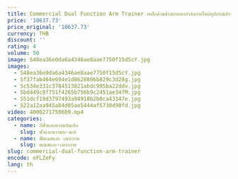 ```yaml
---
title: Commercial Dual Function Arm Trainer เหล็กด้านข้างยกออกกําลังกายไหล่อุปกรณ์สําหรับฟิตเนส
price: '10637.73'
price_original: '10637.73'
currency: THB
discount: ''
rating: 4
volume: 50
image: S48ea36e0da6a4346ae8aae7750f15d5cY.jpg
images:
  - S48ea36e0da6a4346ae8aae7750f15d5cY.jpg
  - Sf37fab464e694e1d8628806b829c3d28g.jpg
  - Sc534e331c3784513821abdc995ba22ddv.jpg
  - Sbd449c8f751f4265b756b9c2451ae34fM.jpg
  - S51dcf19d3797493a94918b2b0ca43147e.jpg
  - S22a12aa945a84d05ae5444af5730d90fd.jpg
video: 4000271750609.mp4
categories:
  - name: กีฬาและความบันเทิง
    slug: ฬาและความบ-นเท
  - name: ฟิตเนสและ เพาะกาย
    slug: ตเนสและ-เพาะกาย
slug: commercial-dual-function-arm-trainer
encode: oFLZeFy
lang: th
---
```

  
